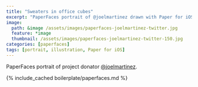 ```yaml
---
title: "Sweaters in office cubes"
excerpt: "PaperFaces portrait of @joelmartinez drawn with Paper for iOS on an iPad."
image: 
  path: &image /assets/images/paperfaces-joelmartinez-twitter.jpg 
  feature: *image
  thumbnail: /assets/images/paperfaces-joelmartinez-twitter-150.jpg
categories: [paperfaces]
tags: [portrait, illustration, Paper for iOS]
---
```


PaperFaces portrait of project donator [@joelmartinez](https://twitter.com/joelmartinez).

{% include_cached boilerplate/paperfaces.md %}
